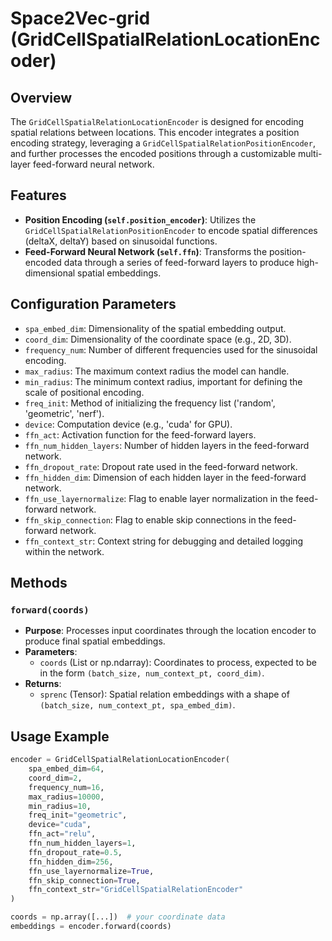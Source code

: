 # Space2Vec-grid (GridCellSpatialRelationLocationEncoder)

## Overview
The `GridCellSpatialRelationLocationEncoder` is designed for encoding spatial relations between locations. This encoder integrates a position encoding strategy, leveraging a `GridCellSpatialRelationPositionEncoder`, and further processes the encoded positions through a customizable multi-layer feed-forward neural network.

## Features
- **Position Encoding (`self.position_encoder`)**: Utilizes the `GridCellSpatialRelationPositionEncoder` to encode spatial differences (deltaX, deltaY) based on sinusoidal functions.
- **Feed-Forward Neural Network (`self.ffn`)**: Transforms the position-encoded data through a series of feed-forward layers to produce high-dimensional spatial embeddings.

## Configuration Parameters
- `spa_embed_dim`: Dimensionality of the spatial embedding output.
- `coord_dim`: Dimensionality of the coordinate space (e.g., 2D, 3D).
- `frequency_num`: Number of different frequencies used for the sinusoidal encoding.
- `max_radius`: The maximum context radius the model can handle.
- `min_radius`: The minimum context radius, important for defining the scale of positional encoding.
- `freq_init`: Method of initializing the frequency list ('random', 'geometric', 'nerf').
- `device`: Computation device (e.g., 'cuda' for GPU).
- `ffn_act`: Activation function for the feed-forward layers.
- `ffn_num_hidden_layers`: Number of hidden layers in the feed-forward network.
- `ffn_dropout_rate`: Dropout rate used in the feed-forward network.
- `ffn_hidden_dim`: Dimension of each hidden layer in the feed-forward network.
- `ffn_use_layernormalize`: Flag to enable layer normalization in the feed-forward network.
- `ffn_skip_connection`: Flag to enable skip connections in the feed-forward network.
- `ffn_context_str`: Context string for debugging and detailed logging within the network.

## Methods
### `forward(coords)`
- **Purpose**: Processes input coordinates through the location encoder to produce final spatial embeddings.
- **Parameters**:
  - `coords` (List or np.ndarray): Coordinates to process, expected to be in the form `(batch_size, num_context_pt, coord_dim)`.
- **Returns**:
  - `sprenc` (Tensor): Spatial relation embeddings with a shape of `(batch_size, num_context_pt, spa_embed_dim)`.

## Usage Example
```python
encoder = GridCellSpatialRelationLocationEncoder(
    spa_embed_dim=64,
    coord_dim=2,
    frequency_num=16,
    max_radius=10000,
    min_radius=10,
    freq_init="geometric",
    device="cuda",
    ffn_act="relu",
    ffn_num_hidden_layers=1,
    ffn_dropout_rate=0.5,
    ffn_hidden_dim=256,
    ffn_use_layernormalize=True,
    ffn_skip_connection=True,
    ffn_context_str="GridCellSpatialRelationEncoder"
)

coords = np.array([...])  # your coordinate data
embeddings = encoder.forward(coords)
